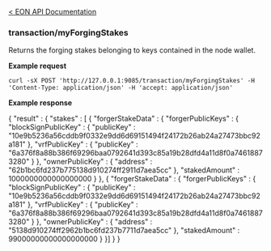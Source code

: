 [&lt; EON API Documentation](/doc/api/index.md) 
### transaction/myForgingStakes

Returns the forging stakes belonging to keys contained in the node wallet.


**Example request**

    curl -sX POST 'http://127.0.0.1:9085/transaction/myForgingStakes' -H 'Content-Type: application/json' -H 'accept: application/json' 


**Example response**

{
  "result" : {
    "stakes" : [ {
      "forgerStakeData" : {
        "forgerPublicKeys" : {
          "blockSignPublicKey" : {
            "publicKey" : "10e9b5236a56cddb9f0332e9dd6d69151494f24172b26ab24a27473bbc92a181"
          },
          "vrfPublicKey" : {
            "publicKey" : "6a376f8a88b386f69296baa0792641d393c85a19b28dfd4a11d8f0a74618873280"
          }
        },
        "ownerPublicKey" : {
          "address" : "62b1bc6fd237b775138d910274ff2911d7aea5cc"
        },
        "stakedAmount" : 1000000000000000000
      }
    }, {
      "forgerStakeData" : {
        "forgerPublicKeys" : {
          "blockSignPublicKey" : {
            "publicKey" : "10e9b5236a56cddb9f0332e9dd6d69151494f24172b26ab24a27473bbc92a181"
          },
          "vrfPublicKey" : {
            "publicKey" : "6a376f8a88b386f69296baa0792641d393c85a19b28dfd4a11d8f0a74618873280"
          }
        },
        "ownerPublicKey" : {
          "address" : "5138d910274ff2962b1bc6fd237b7711d7aea5cc"
        },
        "stakedAmount" : 99000000000000000000
      }
    }]
  }
}
